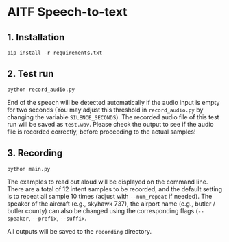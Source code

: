 # AITF Speech-to-text

## 1. Installation
```
pip install -r requirements.txt
```

## 2. Test run
```
python record_audio.py
```

End of the speech will be detected automatically if the audio input is empty for two seconds (You may adjust this threshold in `record_audio.py` by changing the variable `SILENCE_SECONDS`). The recorded audio file of this test run will be saved as `test.wav`. Please check the output to see if the audio file is recorded correctly, before proceeding to the actual samples!

## 3. Recording
```
python main.py
```

The examples to read out aloud will be displayed on the command line. There are a total of 12 intent samples to be recorded, and the default setting is to repeat all sample 10 times (adjust with `--num_repeat` if needed). The speaker of the aircraft (e.g., skyhawk 737), the airport name (e.g., butler / butler county) can also be changed using the corresponding flags (`--speaker`, `--prefix`, `--suffix`. 

All outputs will be saved to the `recording` directory.